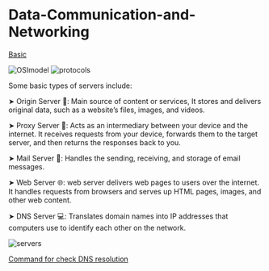 # Data-Communication-and-Networking
[Basic](https://www.hackingarticles.in/network-packet-forensic-using-wireshark/)

![OSImodel](https://github.com/shreshthajit/Data-Communication-and-Networking/assets/43321488/a9a37865-bf7f-4a35-ac73-19fc36ee3313)
![protocols](https://github.com/shreshthajit/Data-Communication-and-Networking/assets/43321488/36f69bdb-8c51-4408-8f96-2234c62771f0)

Some basic types of servers include:

➤ Origin Server 📂: Main source of content or services, It stores and delivers original data, such as a website’s files, images, and videos.

➤ Proxy Server 🔄: Acts as an intermediary between your device and the internet. It receives requests from your device, forwards them to the target server, and then returns the responses back to you.

➤ Mail Server 📧: Handles the sending, receiving, and storage of email messages.

➤ Web Server 🌐: web server delivers web pages to users over the internet. It handles requests from browsers and serves up HTML pages, images, and other web content.

➤ DNS Server 💻: Translates domain names into IP addresses that computers use to identify each other on the network.

![servers](https://github.com/shreshthajit/Data-Communication-and-Networking/assets/43321488/3c250acb-fcc1-4363-9217-c67e4ae4e535)


[Command for check DNS resolution](https://dotnet-helpers.com/powershell/check-dns-resolution-in-windows/)
